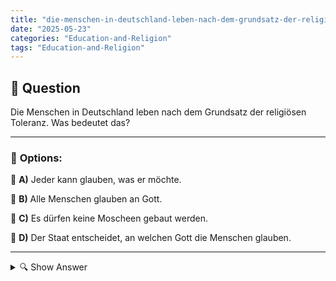 ```yaml
---
title: "die-menschen-in-deutschland-leben-nach-dem-grundsatz-der-religiosen-toleranz-was-bedeutet-das"
date: "2025-05-23"
categories: "Education-and-Religion"
tags: "Education-and-Religion"
---
```


## 📌 **Question**

Die Menschen in Deutschland leben nach dem Grundsatz der religiösen Toleranz. Was bedeutet das?



---

### 📝 **Options:**

🔘 **A)** Jeder kann glauben, was er möchte.

🔘 **B)** Alle Menschen glauben an Gott.

🔘 **C)** Es dürfen keine Moscheen gebaut werden.

🔘 **D)** Der Staat entscheidet, an welchen Gott die Menschen glauben.

---

<details>
  <summary>🔍 Show Answer</summary>

  <p>
💡  <b>Correct Answer:</b>  a
  </p>
  <p>
    📖<b>Explanation:</b>
    In Deutschland ist religiöse Toleranz ein wichtiger kultureller und gesellschaftlicher Wert. Dies bedeutet, dass jede Person das Recht hat, ihre eigene Religion zu wählen und auszuüben, ohne Diskriminierung oder Einschränkung durch den Staat oder die Gesellschaft. Die Verfassung garantiert die Freiheit des Glaubens und der Religion und schützt vor religiöser Verfolgung. Die Vielfalt der Religionen wird respektiert, und es ist möglich, Gott auf unterschiedliche Weisen zu verehren oder auch keinen religiösen Glauben zu haben. Moscheen, Kirchen, Synagogen und andere Gebetshäuser sind Ausdruck dieser religiösen Freiheit.
  </p>
</details>
